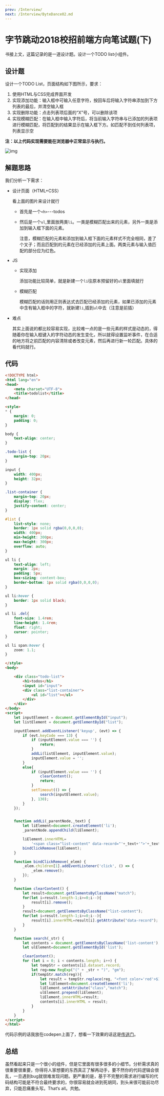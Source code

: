 ```yaml
---
prev: /Interview/
next: /Interview/ByteDance02.md
---
```


# 字节跳动2018校招前端方向笔试题(下)

书接上文，这篇记录的是一道设计题。设计一个TODO list小组件。

## 设计题

设计一个TODO List，页面结构如下图所示，要求：

1. 使用HTML与CSS完成界面开发
2. 实现添加功能：输入框中可输入任意字符，按回车后将输入字符串添加到下方列表的最后，并清空输入框
3. 实现删除功能：点击列表项后面的“X”号，可以删除该项
4. 实现模糊匹配：在输入框中输入字符后，将当前输入字符串与已添加的列表项进行模糊匹配，将匹配到的结果显示在输入框下方。如匹配不到任何列表项，列表显示空

**注：以上代码实现需要能在浏览器中正常显示与执行。**

![img](/in-post/300557_1504600345720_0731F532C5041A67ADDD38896EFDC6DD.png)

## 解题思路

我们分析一下需求：

- 设计页面（HTML+CSS）

  看上面的图片来设计就行

  - 首先是一个`<h>`---todos

  - 然后是一个`ul`,里面放两类`li`。一类是模糊匹配出来的元素，另外一类是添加到输入框下面的元素。

    注意，模糊匹配的元素和添加到输入框下面的元素样式不完全相同，差了个叉子；而且匹配到的元素在已经添加的元素上面。两类元素与输入值匹配的部分应为红色。

- JS

  - 实现添加

    添加功能比较简单，就是新建一个`li`往原本预留好的`ul`里面填就行

  - 模糊匹配

    模糊匹配的话则用正则表达式去匹配已经添加的元素，如果已添加的元素中含有输入框中的字符，就新建`li`,插到`ul`中去（注意是前插）

- 难点

  其实上面说的都比较容易实现，比较难一点的是一些元素的样式是动态的，得随着你在输入框键入的字符动态的发生变化，所以就得设置监听事件，在合适的地方将之前匹配的内容清除或者改变元素，然后再进行新一轮匹配。具体的看代码就行。


## 代码

```html
<!DOCTYPE html>
<html lang="en">
<head>
    <meta charset="UTF-8">
    <title>todolist</title>
</head>

<style>
* {
    margin: 0;
    padding: 0;
}

body {
    text-align: center;
}

.todo-list {
    margin-top: 20px;
}

input {
    width: 400px;
    height: 32px;
}

.list-container {
    margin-top: 20px;
    display: flex;
    justify-content: center;
}

#list {
    list-style: none;
    border: 1px solid rgba(0,0,0,0);
    width: 400px;
    min-height: 300px;
    max-height: 300px;
    overflow: auto;
}

ul li {
    text-align: left;
    margin: 2px;
    padding: 5px;
    box-sizing: content-box;
    border-bottom: 1px solid rgba(0,0,0,0);
}

ul li:hover {
    border: 1px solid black;
}

ul li .del{
    font-size: 1.4rem;
    line-height: 1.4rem;
    float: right;
    cursor: pointer;
}

ul li span:hover {
    zoom: 1.1;
}

</style>
<body>

    <div class="todo-list">
        <h1>todos</h1>
        <input id="input">
        <div class="list-container">
            <ul id="list"></ul>
        </div>
    </div>
</body>
<script>
    let inputElement = document.getElementById("input");
    let listElement = document.getElementById("list");

    inputElement.addEventListener('keyup', (evt) => {
        if (evt.keyCode === 13) {
            if (inputElement.value === '') {
                return;
            }
            addLi(listElement, inputElement.value);
            inputElement.value = '';
        }
        else{
            if (inputElement.value === '') {
                clearContent();
                return;
            }
            setTimeout(() => {
                search(inputElement.value);
            }, 130);
        }
    });


    function addLi(_parentNode,_text) {
        let liElement=document.createElement('li');
        _parentNode.appendChild(liElement);

        liElement.innerHTML=
            '<span class="list-content" data-record="'+_text+'">'+_text+'</span><span class="del">×</span>';
        bindClickRemove(liElement);
    }

    function bindClickRemove(_elem) {
        _elem.children[1].addEventListener('click', () => {
            _elem.remove();
        });
    }

    function clearContent() {
        let result=document.getElementsByClassName("match");
        for(let i=result.length-1;i>=0;i--){
            result[i].remove();
        }
        result=document.getElementsByClassName("list-content");
        for(let i=result.length-1;i>=0;i--){
            result[i].innerHTML=result[i].getAttribute("data-record");
        }
    }

    function search(_str) {
        let contents = document.getElementsByClassName('list-content');
        let ulElement=document.getElementById('list');

        clearContent();
        for (let i = 0; i < contents.length; i++) {
            let tempStr = contents[i].dataset.record;
            let reg=new RegExp("(" + _str + ")", "gm");
            if(tempStr.match(reg)){
                let result = tempStr.replace(reg, "<font color='red'>$1</font>");
                let liElement=document.createElement('li');
                liElement.setAttribute("class","match");
                ulElement.prepend(liElement);
                liElement.innerHTML=result;
                contents[i].innerHTML = result;
            }
        }
    }
</script>
</html>

```

代码示例的话我放在codepen上面了，想看一下效果的话这是[传送门](https://codepen.io/allenxz/pen/oVyQvM)。


## 总结

虽然看起来只是一个很小的组件，但是它里面有很多很多的小细节。分析需求真的很重要很重要，你得将人家想要的东西真正了解再动手，要不然你的代码逻辑会很乱，一旦遇到bug就很难发现问题。更严重的是，基于不完整的需求进行编写的代码结构可能是不符合最终要求的，你很容易就会进到死胡同，到头来很可能前功尽弃，只能忍痛重头写。That‘s all。共勉。